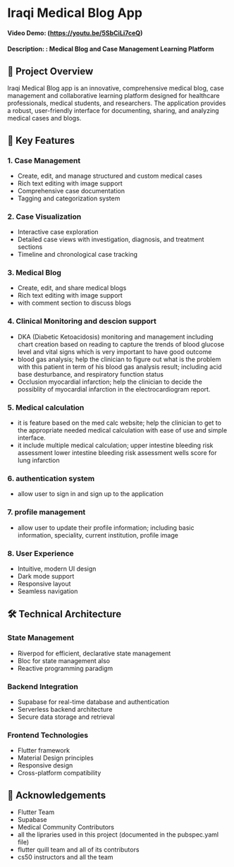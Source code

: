 # Iraqi Medical Blog App
#### Video Demo:  (https://youtu.be/5SbCiLi7ceQ)
#### Description: : Medical Blog and Case Management Learning Platform


## 🏥 Project Overview

Iraqi Medical Blog app is an innovative, comprehensive medical blog, case management and collaborative learning platform designed for healthcare professionals, medical students, and researchers. The application provides a robust, user-friendly interface for documenting, sharing, and analyzing medical cases and blogs.

## 🌟 Key Features

### 1. Case Management
- Create, edit, and manage structured and custom medical cases
- Rich text editing with image support
- Comprehensive case documentation
- Tagging and categorization system

### 2. Case Visualization
- Interactive case exploration
- Detailed case views with investigation, diagnosis, and treatment sections
- Timeline and chronological case tracking

### 3. Medical Blog
- Create, edit, and share medical blogs
- Rich text editing with image support
- with comment section to discuss blogs

### 4. Clinical Monitoring and descion support
- DKA (Diabetic Ketoacidosis) monitoring and management including chart creation based on reading to capture the trends of blood glucose level and vital signs which is very important to have good outcome
- blood gas analysis; help the clinician to figure out what is the problem with this patient in term of his blood gas analysis result; including acid base desturbance, and respiratory function status
- Occlusion myocardial infarction; help the clinician to decide the possiblity of myocardial infarction in the electrocardiogram report.

### 5. Medical calculation
- it is feature based on the med calc website; help the clinician to get to the appropriate needed medical calculation with ease of use and simple interface.
- it include multiple medical calculation;
    upper intestine bleeding risk assessment
    lower intestine bleeding risk assessment
    wells score for lung infarction

### 6. authentication system 
- allow user to sign in and sign up to the application

### 7. profile management
- allow user to update their profile information; including basic information, speciality, current institution, profile image


### 8. User Experience
- Intuitive, modern UI design
- Dark mode support
- Responsive layout
- Seamless navigation

## 🛠 Technical Architecture

### State Management
- Riverpod for efficient, declarative state management
- Bloc for state management also
- Reactive programming paradigm



### Backend Integration
- Supabase for real-time database and authentication
- Serverless backend architecture
- Secure data storage and retrieval

### Frontend Technologies
- Flutter framework
- Material Design principles
- Responsive design
- Cross-platform compatibility






## 🙏 Acknowledgements
- Flutter Team
- Supabase
- Medical Community Contributors
- all the lipraries used in this project (documented in the pubspec.yaml file)
- flutter quill team and all of its contributors
- cs50 instructors and all the team 